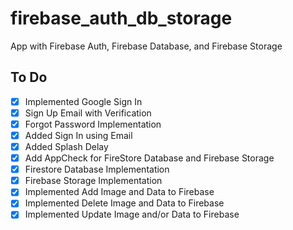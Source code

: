 # firebase_auth_db_storage

App with Firebase Auth, Firebase Database, and Firebase Storage

## To Do

- [x] Implemented Google Sign In
- [x] Sign Up Email with Verification
- [x] Forgot Password Implementation
- [x] Added Sign In using Email
- [x] Added Splash Delay
- [x] Add AppCheck for FireStore Database and Firebase Storage
- [x] Firestore Database Implementation
- [x] Firebase Storage Implementation
- [x] Implemented Add Image and Data to Firebase
- [x] Implemented Delete Image and Data to Firebase
- [x] Implemented Update Image and/or Data to Firebase
